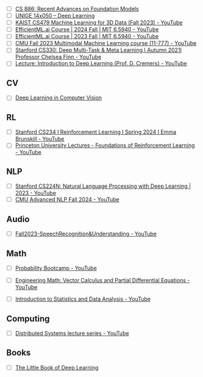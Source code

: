 

- [ ] [CS 886: Recent Advances on Foundation Models](https://cs.uwaterloo.ca/~wenhuche/teaching/cs886/)
- [ ] [UNIGE 14x050 – Deep Learning](https://fleuret.org/dlc/)
- [ ] [KAIST CS479 Machine Learning for 3D Data (Fall 2023) - YouTube](https://www.youtube.com/playlist?list=PLyi5FHzX7hBzv6p_USmzLvL8TBKWljOph)
- [ ] [EfficientML.ai Course | 2024 Fall | MIT 6.5940 - YouTube](https://www.youtube.com/playlist?list=PL80kAHvQbh-qGtNc54A6KW4i4bkTPjiRF)
- [ ] [EfficientML.ai Course | 2023 Fall | MIT 6.5940 - YouTube](https://www.youtube.com/playlist?list=PL80kAHvQbh-pT4lCkDT53zT8DKmhE0idB)
- [ ] [CMU Fall 2023 Multimodal Machine Learning course (11-777) - YouTube](https://www.youtube.com/playlist?list=PL-Fhd_vrvisMYs8A5j7sj8YW1wHhoJSmW)
- [ ] [Stanford CS330: Deep Multi-Task & Meta Learning I Autumn 2021I Professor Chelsea Finn - YouTube](https://www.youtube.com/playlist?list=PLoROMvodv4rMIJ-TvblAIkw28Wxi27B36)
- [ ] [Lecture: Introduction to Deep Learning (Prof. D. Cremers) - YouTube](https://www.youtube.com/playlist?list=PLTBdjV_4f-ELogYWarzlBJCjXmCkARovk)

## CV
- [ ] [Deep Learning in Computer Vision](https://www.eecs.yorku.ca/~kosta/Courses/EECS6322/)

## RL
- [ ] [Stanford CS234 I Reinforcement Learning I Spring 2024 I Emma Brunskill - YouTube](https://www.youtube.com/playlist?list=PLoROMvodv4rN4wG6Nk6sNpTEbuOSosZdX)
- [ ] [Princeton University Lectures - Foundations of Reinforcement Learning - YouTube](https://www.youtube.com/playlist?list=PLYXvCE1En13epbogBmgafC_Yyyk9oQogl)

## NLP
- [ ] [Stanford CS224N: Natural Language Processing with Deep Learning | 2023 - YouTube](https://www.youtube.com/playlist?list=PLoROMvodv4rMFqRtEuo6SGjY4XbRIVRd4)
- [ ] [CMU Advanced NLP Fall 2024 - YouTube](https://www.youtube.com/playlist?list=PL8PYTP1V4I8D4BeyjwWczukWq9d8PNyZp)

## Audio
- [ ] [Fall2023-SpeechRecognition&Understanding - YouTube](https://www.youtube.com/playlist?list=PLfVqr2l0FG-tW8d5ZSz-_tCgQed_F1ndb)

## Math
- [ ] [Probability Bootcamp - YouTube](https://www.youtube.com/playlist?list=PLMrJAkhIeNNR3sNYvfgiKgcStwuPSts9V)
- [ ] [Engineering Math: Vector Calculus and Partial Differential Equations - YouTube](https://www.youtube.com/playlist?list=PLMrJAkhIeNNQromC4WswpU1krLOq5Ro6S)
- [ ] [Introduction to Statistics and Data Analysis - YouTube](https://www.youtube.com/playlist?list=PLMrJAkhIeNNT14qn1c5qdL29A1UaHamjx)


## Computing
- [ ] [Distributed Systems lecture series - YouTube](https://www.youtube.com/playlist?list=PLeKd45zvjcDFUEv_ohr_HdUFe97RItdiB)


## Books

- [ ] [The Little Book of Deep Learning](https://fleuret.org/francois/lbdl.html)
